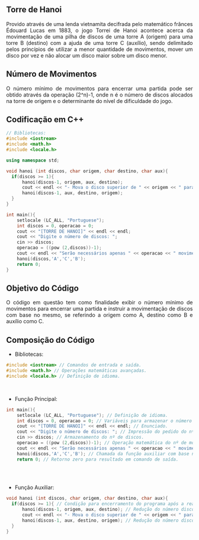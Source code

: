 <h2>Torre de Hanoi</h2>
<p align="justify">Provido através de uma lenda vietnamita decifrada pelo matemático frânces Édouard Lucas em 1883, o jogo Torrei de Hanoi acontece acerca da movimentação de uma pilha de discos de uma torre A (origem) para uma torre B (destino) com a ajuda de uma torre C (auxílio), sendo delimitado pelos princípios de utilizar a menor quantidade de movimentos, mover um disco por vez e não alocar um disco maior sobre um disco menor.</p>

<h2>Número de Movimentos</h2>
<p align="justify">O número mínimo de movimentos para encerrar uma partida pode ser obtido através da operação (2^n)-1, onde n é o número de discos alocados na torre de origem e o determinante do nível de dificuldade do jogo.</p>

<h2>Codificação em C++</h2>

~~~~C++
// Bibliotecas:
#include <iostream>
#include <math.h>
#include <locale.h>

using namespace std;

void hanoi (int discos, char origem, char destino, char aux){
  if(discos >= 1){
      hanoi(discos-1, origem, aux, destino);
      cout << endl << "- Mova o disco superior de " << origem << " para " << destino << "." << endl;
      hanoi(discos-1, aux, destino, origem);
  }
}

int main(){
    setlocale (LC_ALL, "Portuguese");
    int discos = 0, operacao = 0;
    cout << "[TORRE DE HANOI]" << endl << endl;
    cout << "Digite o número de discos: ";
    cin >> discos;
    operacao = ((pow (2,discos))-1);
    cout << endl << "Serão necessários apenas " << operacao << " movimentos, intruções: " << endl;
    hanoi(discos,'A','C','B');
    return 0;
}

~~~~

<h2>Objetivo do Código</h2>
<p align="justify">O código em questão tem como finalidade exibir o número mínimo de movimentos para encerrar uma partida e instruir a movimentação de discos com base no mesmo, se referindo a origem como A, destino como B e auxílio como C.</p>

<h2>Composição do Código</h2>

- Bibliotecas:
~~~C++
#include <iostream> // Comandos de entrada e saída.
#include <math.h> // Operações matemáticas avançadas.
#include <locale.h> // Definição de idioma.

~~~~
<br>

- Função Principal:
~~~C++
int main(){
    setlocale (LC_ALL, "Portuguese"); // Definição de idioma.
    int discos = 0, operacao = 0; // Variáveis para armazenar o número de discos e operação matemática do nº de movimentos.
    cout << "[TORRE DE HANOI]" << endl << endl; // Enunciado.
    cout << "Digite o número de discos: "; // Impressão do pedido do nº de discos.
    cin >> discos; // Armazenamento do nº de discos.
    operacao = ((pow (2,discos))-1); // Operação matemática do nº de movimentos.
    cout << endl << "Serão necessários apenas " << operacao << " movimentos, intruções: " << endl;
    hanoi(discos,'A','C','B'); // Chamada da função auxiliar com base no nº e na alternância de caracteres por recursividade.
    return 0; // Retorno zero para resultado em comando de saída.
    
  ~~~
 <br>
  
- Função Auxiliar:
~~~C++
void hanoi (int discos, char origem, char destino, char aux){
  if(discos >= 1){ // Condição para encerramento do programa após a realização do último movimento.
      hanoi(discos-1, origem, aux, destino); // Redução do número discos com base no padrão de alternância de posição de Hanoi.
      cout << endl << "- Mova o disco superior de " << origem << " para " << destino << "." << endl; // Impressão das intruções de movimento.
      hanoi(discos-1, aux, destino, origem); // Redução do número discos com base no padrão de alternância de posição de Hanoi.
  }
}
